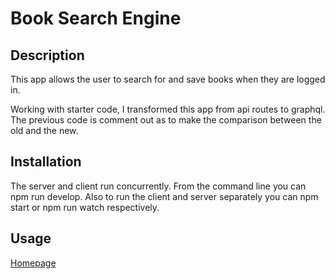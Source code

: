 # Book Search Engine

## Description 

This app allows the user to search for and save books when they are logged in.

Working with starter code, I transformed this app from api routes to graphql.  The previous code is comment out as to make the comparison between the old and the new.   

## Installation

The server and client run concurrently.  From the command line you can npm run develop.  Also to run the client and server separately you can npm start or npm run watch respectively.

## Usage 

[Homepage](./Assets/book-search.png)
